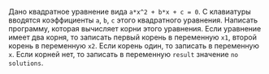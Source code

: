 Дано квадратное уравнение вида `a*x^2 + b*x + c = 0`. С клавиатуры вводятся коэффициенты `a`, `b`, `c` этого квадратного уравнения. Написать программу, которая вычисляет корни этого уравнения. Если уравнение имеет два корня, то записать первый корень в переменную `x1`, второй корень в переменную `x2`. Если корень один, то записать в переменную `x`. Если корней нет, то записать в переменную `result` значение `no solutions`.